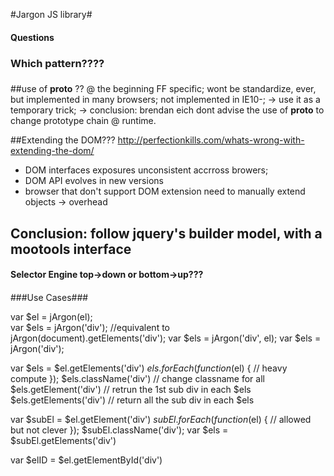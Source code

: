 #Jargon JS library#

#### Questions ####

### Which pattern????
###

##use of __proto__ ??
@ the beginning FF specific;
wont be standardize, ever, but implemented in many browsers;
not implemented in IE10-;
-> use it as a temporary trick;
-> conclusion: brendan eich dont advise the use of __proto__ to
change prototype chain @ runtime.

##Extending the DOM???
http://perfectionkills.com/whats-wrong-with-extending-the-dom/
- DOM interfaces exposures unconsistent accrross browers;
- DOM API evolves in new versions
- browser that don't support DOM extension need to manually extend objects -> overhead

## Conclusion: follow jquery's builder model, with a mootools interface


#### Selector Engine top->down or bottom->up???
####


###Use Cases###


var $el = jArgon(el);   
var $els = jArgon('div');  //equivalent to jArgon(document).getElements('div');
var $els = jArgon('div', el);
var $els = jArgon('div');



var $els = $el.getElements('div')
$els.forEach(function($el) {
  // heavy compute
});
$els.className('div') // change classname for all
$els.getElement('div')  // retrun the 1st sub div in each $els
$els.getElements('div')  // return all the sub div in each $els



var $subEl = $el.getElement('div')
$subEl.forEach(function($el) {
  // allowed but not clever
});
$subEl.className('div');
var $els = $subEl.getElements('div')


var $elID = $el.getElementById('div')


